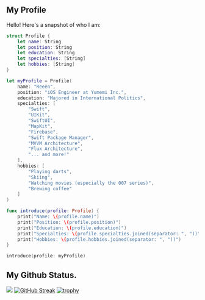 ## My Profile

Hello! Here's a snapshot of who I am:
```swift
struct Profile {
    let name: String
    let position: String
    let education: String
    let specialties: [String]
    let hobbies: [String]
}

let myProfile = Profile(
    name: "Reeen",
    position: "iOS Engineer at Yumemi Inc.",
    education: "Majored in International Politics",
    specialties: [
        "Swift",
        "UIKit",
        "SwiftUI",
        "MapKit",
        "Firebase",
        "Swift Package Manager",
        "MVVM Architecture",
        "Flux Architecture",
        "... and more!"
    ],
    hobbies: [
        "Playing darts",
        "Skiing",
        "Watching movies (especially the 007 series)",
        "Brewing coffee"
    ]
)

func introduce(profile: Profile) {
    print("Name: \(profile.name)")
    print("Position: \(profile.position)")
    print("Education: \(profile.education)")
    print("Specialties: \(profile.specialties.joined(separator: ", "))")
    print("Hobbies: \(profile.hobbies.joined(separator: ", "))")
}

introduce(profile: myProfile)
```

## My Github Status.  
![](http://github-profile-summary-cards.vercel.app/api/cards/profile-details?username=reeen21&theme=jolly)
[![GitHub Streak](https://streak-stats.demolab.com?user=reeen21&theme=jolly&hide_border=true&date_format=%5BY.%5Dn.j&mode=weekly)](https://git.io/streak-stats)
[![trophy](https://github-profile-trophy.vercel.app/?username=reeen21&theme=radical&no-frame=true)](https://github-profile-trophy.vercel.app/?username=reeen21&theme=radical&no-frame=true)
